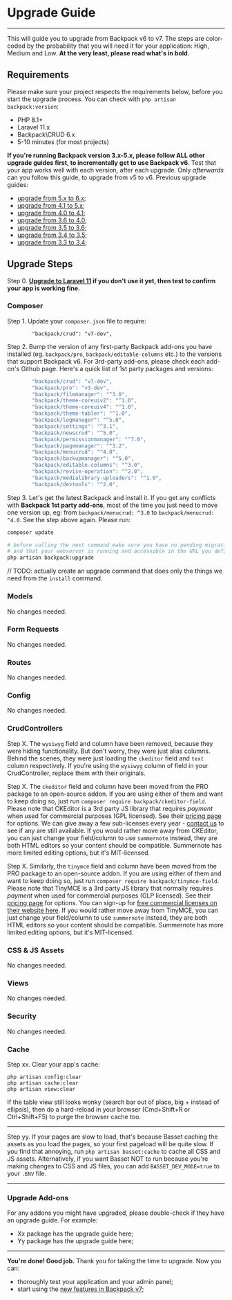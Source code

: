 # Upgrade Guide

---

This will guide you to upgrade from Backpack v6 to v7. The steps are color-coded by the probability that you will need it for your application: <span class="badge badge-danger text-white" style="text-decoration: none;">High</span>, <span class="badge badge-warning text-white" style="text-decoration: none;">Medium</span> and <span class="badge badge-secondary-soft" style="text-decoration: none;">Low</span>.  **At the very least, please read what's in bold**.

<a name="requirements"></a>
## Requirements

Please make sure your project respects the requirements below, before you start the upgrade process. You can check with ```php artisan backpack:version```:

- PHP 8.1+
- Laravel 11.x
- Backpack\CRUD 6.x
- 5-10 minutes (for most projects)

**If you're running Backpack version 3.x-5.x, please follow ALL other upgrade guides first, to incrementally get to use Backpack v6**. Test that your app works well with each version, after each upgrade. Only _afterwards_ can you follow this guide, to upgrade from v5 to v6. Previous upgrade guides:
- [upgrade from 5.x to 6.x](https://backpackforlaravel.com/docs/6.x/upgrade-guide);
- [upgrade from 4.1 to 5.x](https://backpackforlaravel.com/docs/5.x/upgrade-guide);
- [upgrade from 4.0 to 4.1](https://backpackforlaravel.com/docs/4.1/upgrade-guide);
- [upgrade from 3.6 to 4.0](https://backpackforlaravel.com/docs/4.0/upgrade-guide);
- [upgrade from 3.5 to 3.6](https://backpackforlaravel.com/docs/3.6/upgrade-guide);
- [upgrade from 3.4 to 3.5](https://backpackforlaravel.com/docs/3.5/upgrade-guide);
- [upgrade from 3.3 to 3.4](https://backpackforlaravel.com/docs/3.4/upgrade-guide);

<a name="upgraade-steps"></a>
## Upgrade Steps

<a name="step-0" href="#step-0" class="badge badge-danger" style="text-decoration: none;">Step 0.</a> **[Upgrade to Laravel 11](https://laravel.com/docs/11.x/upgrade) if you don't use it yet, then test to confirm your app is working fine.**

<a name="composer"></a>
### Composer

<a name="step-1" href="#step-1" class="badge badge-danger text-white" style="text-decoration: none;">Step 1.</a> Update your ```composer.json``` file to require:

```
        "backpack/crud": "v7-dev",
```

<a name="step-2" href="#step-2" class="badge badge-danger text-white" style="text-decoration: none;">Step 2.</a> Bump the version of any first-party Backpack add-ons you have installed (eg. `backpack/pro`, `backpack/editable-columns` etc.) to the versions that support Backpack v6. For 3rd-party add-ons, please check each add-on's Github page. Here's a quick list of 1st party packages and versions:

```js
        "backpack/crud": "v7-dev",
        "backpack/pro": "v3-dev",
        "backpack/filemanager": "^3.0",
        "backpack/theme-coreuiv2": "^1.0",
        "backpack/theme-coreuiv4": "^1.0",
        "backpack/theme-tabler": "^1.0",
        "backpack/logmanager": "^5.0",
        "backpack/settings": "^3.1",
        "backpack/newscrud": "^5.0",
        "backpack/permissionmanager": "^7.0",
        "backpack/pagemanager": "^3.2",
        "backpack/menucrud": "^4.0",
        "backpack/backupmanager": "^5.0",
        "backpack/editable-columns": "^3.0",
        "backpack/revise-operation": "^2.0",
        "backpack/medialibrary-uploaders": "^1.0",
        "backpack/devtools": "^2.0",
```

<a name="step-3" href="#step-3" class="badge badge-danger text-white" style="text-decoration: none;">Step 3.</a> Let's get the latest Backpack and install it. If you get any conflicts with **Backpack 1st party add-ons**, most of the time you just need to move one version up, eg: from `backpack/menucrud: ^3.0` to `backpack/menucrud: ^4.0`. See the step above again. Please run:

```bash
composer update

# before calling the next command make sure you have no pending migrations with `php artisan migrate:status`
# and that your webserver is running and accessible in the URL you defined in .env `APP_URL`.
php artisan backpack:upgrade
```

// TODO: actually create an upgrade command that does only the things we need from the `install` command.

<a name="models"></a>
### Models

No changes needed.

<a name="form-requests"></a>
### Form Requests

No changes needed.

<a name="routes"></a>
### Routes

No changes needed.

<a name="config"></a>
### Config

No changes needed.

<a name="controllers"></a>
### CrudControllers

<a name="step-x" href="#step-x" class="badge badge-danger text-white" style="text-decoration: none;">Step X.</a> The `wysiwyg` field and column have been removed, because they were hiding functionality. But don't worry, they were just alias columns. Behind the scenes, they were just loading the `ckeditor` field and `text` column respectively. If you're using the `wysiwyg` column of field in your CrudController, replace them with their originals.

<a name="step-x" href="#step-x" class="badge badge-danger text-white" style="text-decoration: none;">Step X.</a> The `ckeditor` field and column have been moved from the PRO package to an open-source addon. If you are using either of them and want to keep doing so, just run `composer require backpack/ckeditor-field`. Please note that CKEditor is a 3rd party JS library that requires _payment_ when used for commercial purposes (GPL licensed). See their [pricing page](https://ckeditor.com/pricing/) for options. We can give away a few sub-licenses every year - [contact us](https://backpackforlaravel.com/contact) to see if any are still available. If you would rather move away from CKEditor, you can just change your field/column to use `summernote` instead, they are both HTML editors so your content should be compatible. Summernote has more limited editing options, but it's MIT-licensed.

<a name="step-x" href="#step-x" class="badge badge-danger text-white" style="text-decoration: none;">Step X.</a> Similarly, the `tinymce` field and column have been moved from the PRO package to an open-source addon. If you are using either of them and want to keep doing so, just run `composer require backpack/tinymce-field`. Please note that TinyMCE is a 3rd party JS library that normally requires _payment_ when used for commercial purposes (GLP licensed). See their [pricing page](https://www.tiny.cloud/pricing/) for options. You can sign-up for [free commercial licenses on their website here](https://www.tiny.cloud/get-tiny/). If you would rather move away from TinyMCE, you can just change your field/column to use `summernote` instead, they are both HTML editors so your content should be compatible. Summernote has more limited editing options, but it's MIT-licensed.


<a href="assets"></a>
### CSS & JS Assets

No changes needed.

<a name="views"></a>
### Views

No changes needed.

<a name="security"></a>
### Security

No changes needed.

<a name="cache"></a>
### Cache

<a name="step-Xx" href="#step-xx" class="badge badge-danger text-white" style="text-decoration: none;">Step xx.</a> Clear your app's cache:
```
php artisan config:clear
php artisan cache:clear
php artisan view:clear
```

If the table view still looks wonky (search bar out of place, big + instead of ellipsis), then do a hard-reload in your browser (Cmd+Shift+R or Ctrl+Shift+F5) to purge the browser cache too.

---

<a name="step-yy" href="#step-yy" class="badge badge-danger text-white" style="text-decoration: none;">Step yy.</a> If your pages are slow to load, that's because Basset caching the assets as you load the pages, so your first pageload will be quite slow. If you find that annoying, run `php artisan basset:cache` to cache all CSS and JS assets. Alternatively, if you want Basset NOT to run because you're making changes to CSS and JS files, you can add `BASSET_DEV_MODE=true` to your `.ENV` file.

---

<a name="addons"></a>
### Upgrade Add-ons

For any addons you might have upgraded, please double-check if they have an upgrade guide. For example:
- Xx package has the upgrade guide here;
- Yy package has the upgrade guide here;

---

**You're done! Good job.** Thank you for taking the time to upgrade. Now you can:
- thoroughly test your application and your admin panel;
- start using the [new features in Backpack v7](/docs/{{version}}/release-notes);
